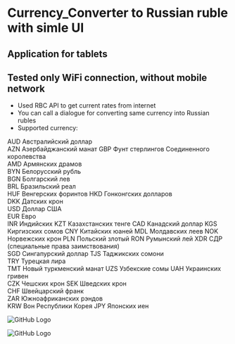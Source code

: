 # Currency_Converter to Russian ruble with simle UI
## Application for tablets  
## Tested only WiFi connection, without mobile network
* Used RBC API to get current rates from internet
* You can call a dialogue for converting same currency into Russian rubles
* Supported currency:

AUD	Австралийский доллар	
AZN Азербайджанский манат
GBP	Фунт стерлингов Соединенного королевства	
AMD	Армянских драмов	
BYN	Белорусский рубль	
BGN	Болгарский лев	
BRL	Бразильский реал	
HUF	Венгерских форинтов	
HKD	Гонконгских долларов	
DKK	Датских крон	
USD	Доллар США	
EUR	Евро	
INR	Индийских 
KZT	Казахстанских тенге
CAD	Канадский доллар
KGS	Киргизских сомов
CNY	Китайских юаней	
MDL	Молдавских леев	
NOK	Норвежских крон	
PLN	Польский злотый	
RON	Румынский лей
XDR	СДР (специальные права заимствования)	
SGD	Сингапурский доллар
TJS	Таджикских сомони	
TRY	Турецкая лира	
TMT	Новый туркменский манат	
UZS	Узбекские сомы
UAH	Украинских гривен	
CZK	Чешских крон
SEK	Шведских крон	
CHF	Швейцарский франк	
ZAR	Южноафриканских рэндов	
KRW	Вон Республики Корея
JPY	Японских иен	


![GitHub Logo](https://habrastorage.org/webt/zw/gv/29/zwgv296kjlzlmbkqmq8rhgigslo.png)

![GitHub Logo](https://habrastorage.org/webt/ua/tz/ey/uatzeyjqs4nf-wzpyvhf4v6cg0q.png)



